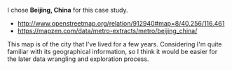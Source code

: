I chose **Beijing, China** for this case study.
- http://www.openstreetmap.org/relation/912940#map=8/40.256/116.461
- https://mapzen.com/data/metro-extracts/metro/beijing_china/

This map is of the city that I've lived for a few years. Considering I'm quite familiar with its geographical information, so I think it would be easier for the later data wrangling and exploration process.